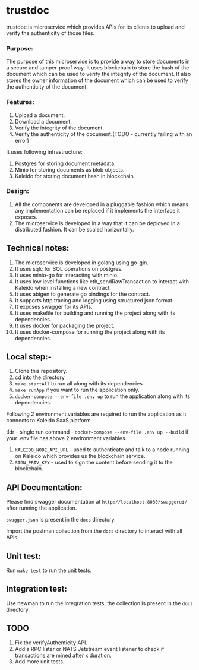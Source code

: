 # trustdoc

trustdoc is microservice which provides APIs for its clients to upload and verify the authenticity of those files.

### Purpose:

The purpose of this microservice is to provide a way to store documents in a secure and tamper-proof way. It uses
blockchain to store the hash of the document which can be used to verify the integrity of the document. It also stores
the owner information of the document which can be used to verify the authenticity of the document.

### Features:

1. Upload a document.
2. Download a document.
3. Verify the integrity of the document.
4. Verify the authenticity of the document.(TODO - currently failing with an error)

It uses following infrastructure:

1. Postgres for storing document metadata.
2. Minio for storing documents as blob objects.
3. Kaleido for storing document hash in blockchain.

### Design:

1. All the components are developed in a pluggable fashion which means any implementation can be replaced if it
   implements
   the interface it exposes.
2. The microservice is developed in a way that it can be deployed in a distributed fashion. It can be scaled
   horizontally.

## Technical notes:

1. The microservice is developed in golang using go-gin.
2. It uses sqlc for SQL operations on postgres.
3. It uses minio-go for interacting with minio.
4. It uses low level functions like eth_sendRawTransaction to interact with Kaleido when installing a new contract.
5. It uses abigen to generate go bindings for the contract.
6. It supports http tracing and logging using structured json format.
7. It exposes swagger for its APIs.
8. It uses makefile for building and running the project along with its dependencies.
9. It uses docker for packaging the project.
10. It uses docker-compose for running the project along with its dependencies.

## Local step:-

1. Clone this repository.
2. cd into the directory
3. `make startAll` to run all along with its dependencies.
4. `make runApp` if you want to run the application only.
5. `docker-compose --env-file .env up` to run the application along with its dependencies.

Following 2 environment variables are required to run the application as it connects to Kaleido SaaS platform.

tldr - single run command - `docker-compose --env-file .env up --build` if your .env file has above 2 environment
variables.

1. `KALEIDO_NODE_API_URL` - used to authenticate and talk to a node running on Kaleido which provides us the blockchain
   service.
2. `SIGN_PRIV_KEY` - used to sign the content before sending it to the blockchain.

## API Documentation:

Please find swagger documentation at `http://localhost:8080/swaggerui/` after running the application.

`swagger.json` is present in the `docs` directory.

Import the postman collection from the `docs` directory to interact with all APIs.

## Unit test:

Run `make test` to run the unit tests.

## Integration test:

Use newman to run the integration tests, the collection is present in the `docs` directory.

## TODO

1. Fix the verifyAuthenticity API.
2. Add a RPC lister or NATS Jetstream event listener to check if transactions are mined after x duration.
3. Add more unit tests.

